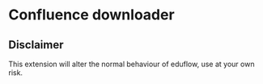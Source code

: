 # Confluence downloader

## Disclaimer

This extension will alter the normal behaviour of eduflow, use at your own risk. 
